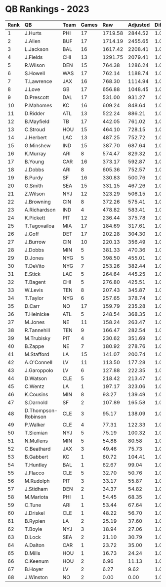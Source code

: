# QB Rankings - 2023

| Rank | QB                  | Team | Games | Raw     | Adjusted | Difficulty | Avg/Game | Normalized |
| :----| :-------------------| :----| :-----| :-------| :--------| :----------| :--------| :----------|
| 1    | J.Hurts             | PHI  | 17    | 1719.58 | 2844.52  | 1.000      | 167.32   | 123.03     |
| 2    | J.Allen             | BUF  | 17    | 1714.19 | 2455.65  | 1.000      | 144.45   | 111.29     |
| 3    | L.Jackson           | BAL  | 16    | 1617.42 | 2208.41  | 1.000      | 138.03   | 102.23     |
| 4    | J.Fields            | CHI  | 13    | 1291.75 | 2079.41  | 1.000      | 159.95   | 93.54      |
| 5    | R.Wilson            | DEN  | 15    | 764.38  | 1286.24  | 1.000      | 85.75    | 74.08      |
| 6    | S.Howell            | WAS  | 17    | 762.14  | 1188.74  | 1.000      | 69.93    | 73.03      |
| 7    | T.Lawrence          | JAX  | 16    | 768.30  | 1114.94  | 1.000      | 69.68    | 70.00      |
| 8    | J.Love              | GB   | 17    | 656.88  | 1048.45  | 1.000      | 61.67    | 68.79      |
| 9    | D.Prescott          | DAL  | 17    | 531.00  | 931.27   | 1.000      | 54.78    | 65.26      |
| 10   | P.Mahomes           | KC   | 16    | 609.24  | 848.64   | 1.000      | 53.04    | 62.15      |
| 11   | D.Ridder            | ATL  | 13    | 522.24  | 886.21   | 1.000      | 68.17    | 61.17      |
| 12   | B.Mayfield          | TB   | 17    | 442.05  | 761.02   | 1.000      | 44.77    | 60.11      |
| 13   | C.Stroud            | HOU  | 15    | 464.10  | 728.15   | 1.000      | 48.54    | 58.05      |
| 14   | J.Herbert           | LAC  | 13    | 487.25  | 752.72   | 1.000      | 57.90    | 57.55      |
| 15   | G.Minshew           | IND  | 15    | 387.70  | 687.64   | 1.000      | 45.84    | 56.88      |
| 16   | K.Murray            | ARI  | 8     | 574.47  | 829.32   | 1.000      | 103.67   | 55.66      |
| 17   | B.Young             | CAR  | 16    | 373.17  | 592.87   | 1.000      | 37.05    | 54.61      |
| 18   | J.Dobbs             | ARI  | 8     | 605.36  | 752.57   | 1.000      | 94.07    | 53.94      |
| 19   | B.Purdy             | SF   | 16    | 330.83  | 500.76   | 1.000      | 31.30    | 51.89      |
| 20   | G.Smith             | SEA  | 15    | 331.15  | 467.26   | 1.000      | 31.15    | 50.55      |
| 21   | Z.Wilson            | NYJ  | 12    | 323.29  | 506.15   | 1.000      | 42.18    | 50.43      |
| 22   | J.Browning          | CIN  | 8     | 372.26  | 575.41   | 1.000      | 71.93    | 49.99      |
| 23   | A.Richardson        | IND  | 4     | 478.82  | 583.41   | 1.000      | 145.85   | 47.01      |
| 24   | K.Pickett           | PIT  | 12    | 236.44  | 375.78   | 1.000      | 31.31    | 47.00      |
| 25   | T.Tagovailoa        | MIA  | 17    | 184.69  | 317.61   | 1.000      | 18.68    | 46.72      |
| 26   | J.Goff              | DET  | 17    | 202.28  | 304.30   | 1.000      | 17.90    | 46.32      |
| 27   | J.Burrow            | CIN  | 10    | 220.13  | 356.49   | 1.000      | 35.65    | 45.84      |
| 28   | J.Dobbs             | MIN  | 5     | 381.33  | 470.36   | 1.000      | 94.07    | 45.84      |
| 29   | D.Jones             | NYG  | 5     | 398.50  | 455.01   | 1.000      | 91.00    | 45.76      |
| 30   | T.DeVito            | NYG  | 7     | 253.26  | 382.44   | 1.000      | 54.63    | 45.43      |
| 31   | E.Stick             | LAC  | 5     | 264.64  | 445.25   | 1.000      | 89.05    | 45.37      |
| 32   | T.Bagent            | CHI  | 5     | 276.80  | 425.51   | 1.000      | 85.10    | 45.01      |
| 33   | W.Levis             | TEN  | 8     | 207.43  | 345.87   | 1.000      | 43.23    | 44.86      |
| 34   | T.Taylor            | NYG  | 6     | 257.65  | 378.74   | 1.000      | 63.12    | 44.86      |
| 35   | D.Carr              | NO   | 17    | 159.79  | 235.28   | 1.000      | 13.84    | 44.24      |
| 36   | T.Heinicke          | ATL  | 5     | 248.54  | 368.35   | 1.000      | 73.67    | 43.95      |
| 37   | M.Jones             | NE   | 11    | 158.24  | 263.47   | 1.000      | 23.95    | 43.82      |
| 38   | R.Tannehill         | TEN  | 9     | 166.47  | 282.54   | 1.000      | 31.39    | 43.75      |
| 39   | M.Trubisky          | PIT  | 4     | 230.62  | 351.69   | 1.000      | 87.92    | 43.09      |
| 40   | B.Zappe             | NE   | 7     | 180.92  | 278.76   | 1.000      | 39.82    | 43.04      |
| 41   | M.Stafford          | LA   | 15    | 141.07  | 200.74   | 1.000      | 13.38    | 42.90      |
| 42   | A.O'Connell         | LV   | 11    | 113.50  | 177.28   | 1.000      | 16.12    | 41.63      |
| 43   | J.Garoppolo         | LV   | 6     | 127.88  | 222.35   | 1.000      | 37.06    | 41.56      |
| 44   | D.Watson            | CLE  | 5     | 218.42  | 213.47   | 1.000      | 42.69    | 41.08      |
| 45   | C.Wentz             | LA   | 1     | 197.17  | 323.06   | 1.000      | 323.06   | 40.27      |
| 46   | K.Cousins           | MIN  | 8     | 93.27   | 139.49   | 1.000      | 17.44    | 40.25      |
| 47   | S.Darnold           | SF   | 2     | 107.89  | 165.58   | 1.000      | 82.79    | 39.26      |
| 48   | D.Thompson-Robinson | CLE  | 3     | 95.17   | 138.09   | 1.000      | 46.03    | 39.22      |
| 49   | P.Walker            | CLE  | 4     | 77.31   | 122.33   | 1.000      | 30.58    | 39.20      |
| 50   | T.Siemian           | NYJ  | 5     | 75.19   | 100.32   | 1.000      | 20.06    | 38.99      |
| 51   | N.Mullens           | MIN  | 5     | 54.88   | 80.58    | 1.000      | 16.12    | 38.62      |
| 52   | C.Beathard          | JAX  | 3     | 49.46   | 75.73    | 1.000      | 25.24    | 38.28      |
| 53   | B.Gabbert           | KC   | 1     | 60.72   | 104.41   | 1.000      | 104.41   | 38.15      |
| 54   | T.Huntley           | BAL  | 1     | 62.67   | 99.04    | 1.000      | 99.04    | 38.10      |
| 55   | J.Flacco            | CLE  | 5     | 32.70   | 50.76    | 1.000      | 10.15    | 38.07      |
| 56   | M.Rudolph           | PIT  | 3     | 33.17   | 55.87    | 1.000      | 18.62    | 37.98      |
| 57   | J.Stidham           | DEN  | 2     | 34.37   | 54.82    | 1.000      | 27.41    | 37.84      |
| 58   | M.Mariota           | PHI  | 1     | 54.45   | 68.35    | 1.000      | 68.35    | 37.80      |
| 59   | C.Tune              | ARI  | 1     | 53.44   | 67.64    | 1.000      | 67.64    | 37.79      |
| 60   | J.Driskel           | CLE  | 1     | 48.22   | 56.70    | 1.000      | 56.70    | 37.68      |
| 61   | B.Rypien            | LA   | 2     | 25.19   | 37.60    | 1.000      | 18.80    | 37.62      |
| 62   | T.Boyle             | NYJ  | 3     | 18.94   | 27.06    | 1.000      | 9.02     | 37.54      |
| 63   | D.Lock              | SEA  | 2     | 21.10   | 30.79    | 1.000      | 15.40    | 37.53      |
| 64   | A.Dalton            | CAR  | 1     | 23.72   | 35.00    | 1.000      | 35.00    | 37.47      |
| 65   | D.Mills             | HOU  | 1     | 16.73   | 24.24    | 1.000      | 24.24    | 37.37      |
| 66   | C.Keenum            | HOU  | 2     | 6.96    | 11.13    | 1.000      | 5.56     | 37.28      |
| 67   | B.Hoyer             | LV   | 2     | 6.27    | 9.62     | 1.000      | 4.81     | 37.26      |
| 68   | J.Winston           | NO   | 2     | 0.00    | 0.00     | 1.000      | 0.00     | 37.13      |

